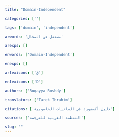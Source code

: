 ```yaml
---
title: "Domain-Independent"

categories: ['']

tags: ['domain', 'independent']

arwords: 'مستقل عن المجال'

arexps: []

enwords: ['Domain-Independent']

enexps: []

arlexicons: ['ق']

enlexicons: ['D']

authors: ['Ruqayya Roshdy']

translators: ['Tarek Ibrahim']

citations: ['دليل أكسفورد في السانيات الحاسوبية']

sources: ['المنظمة العربية للترجمة']

slug: ""
---
```

